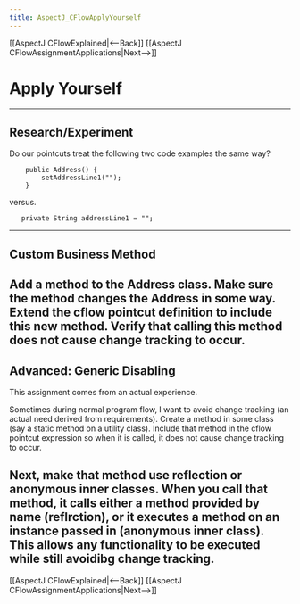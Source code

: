 ```yaml
---
title: AspectJ_CFlowApplyYourself
---
```

[[AspectJ CFlowExplained|<--Back]] [[AspectJ CFlowAssignmentApplications|Next-->]]

# Apply Yourself

----
## Research/Experiment
Do our pointcuts treat the following two code examples the same way?
```
    public Address() {
        setAddressLine1("");
    }
```
versus.
```
   private String addressLine1 = "";
```
----
## Custom Business Method
Add a method to the Address class. Make sure the method changes the Address in some way. Extend the cflow pointcut definition to include this new method. Verify that calling this method does not cause change tracking to occur.
----
## Advanced: Generic Disabling
This assignment comes from an actual experience.

Sometimes during normal program flow, I want to avoid change tracking (an actual need derived from requirements). Create a method in some class (say a static method on a utility class). Include that method in the cflow pointcut expression so when it is called, it does not cause change tracking to occur.

Next, make that method use reflection or anonymous inner classes. When you call that method, it calls either a method provided by name (reflrction), or it executes a method on an instance passed in (anonymous inner class). This allows any functionality to be executed while still avoidibg change tracking.
----
[[AspectJ CFlowExplained|<--Back]] [[AspectJ CFlowAssignmentApplications|Next-->]]
